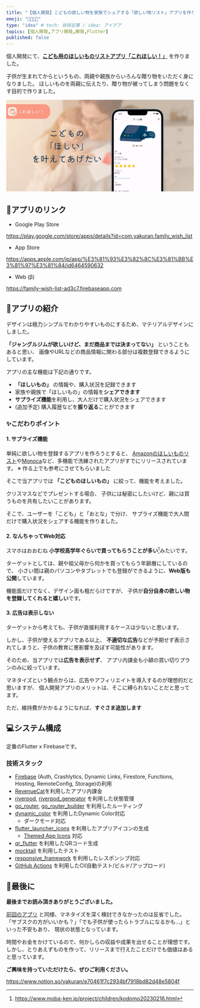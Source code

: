 ```yaml
---
title: "【個人開発】こどもの欲しい物を家族でシェアする「欲しい物リスト」アプリを作りました"
emoji: "👨‍👩‍👧‍👦"
type: "idea" # tech: 技術記事 / idea: アイデア
topics: [個人開発,アプリ開発,開発,Flutter]
published: false
---
```


個人開発にて、[**こども用のほしいものリストアプリ「これほしい！」**](https://yakuran.notion.site/e70461f7c2934bf7918bd82d48e5804f?pvs=4) を作りました。

子供が生まれてからというもの、両親や親族からいろんな贈り物をいただく身になりました。
ほしいものを両親に伝えたり、贈り物が被ってしまう問題をなくす目的で作りました。

![機能紹介画像](/images/b1049707c945cb/FeatureGraphic.png)

## 📌アプリのリンク

- Google Play Store

https://play.google.com/store/apps/details?id=com.yakuran.family_wish_list

- App Store

https://apps.apple.com/jp/app/%E3%81%93%E3%82%8C%E3%81%BB%E3%81%97%E3%81%84/id6464590632

- Web (β)

https://family-wish-list-ad3c7.firebaseapp.com



## 🎉アプリの紹介

デザインは極力シンプルでわかりやすいものにするため、マテリアルデザインにしました。

**「ジャングルジムが欲しいけど、まだ商品までは決まってない」** ということもあると思い、
画像やURLなどの商品情報に関わる部分は複数登録できるようにしています。

アプリの主な機能は下記の通りです。

- **「ほしいもの」** の情報や、購入状況を記録できます
- 家族や親族で「ほしいもの」の情報を**シェアできます**
- **サプライズ機能**を利用し、大人だけで購入状況をシェアできます
- (追加予定) 購入履歴などを**振り返る**ことができます



### ✨こだわりポイント

#### 1. サプライズ機能

単純に欲しい物を登録するアプリを作ろうとすると、
[Amazonのほしいものリスト](https://www.amazon.co.jp/gp/help/customer/display.html?nodeId=GHCGC7B7SQ222YMD)や[Monoca](https://monoca.sola-air.com)など、多機能で洗練されたアプリがすでにリリースされています。
※ 作る上でも参考にさせてもらいました

そこで当アプリでは **「こどものほしいもの」** に絞って、機能を考えました。

クリスマスなどでプレゼントする場合、
子供には秘密にしたいけど、親には買うものを共有したいことがあります。

そこで、ユーザーを「こども」と「おとな」で分け、
サプライズ機能で大人間だけで購入状況をシェアする機能を作りました。



#### 2. なんちゃってWeb対応

スマホはおおむね **小学校高学年ぐらいで買ってもらうことが多い**[^1]みたいです。

ターゲットとしては、親や祖父母から何かを買ってもらう年齢層にしているので、
小さい間は親のパソコンやタブレットでも登録ができるように、**Web版も公開**しています。

機能面だけでなく、デザイン面も粗だらけですが、
子供が**自分自身の欲しい物を登録してくれると嬉しい**です。



#### 3. 広告は表示しない

ターゲットから考えても、子供が直接利用するケースは少ないと思います。

しかし、子供が使えるアプリである以上、
**不適切な広告**などが予期せず表示されてしまうと、子供の教育に悪影響を及ぼす可能性があります。

そのため、当アプリでは**広告を表示せず**、
アプリ内課金も小額の買い切りプランのみに絞っています。

マネタイズという観点からは、広告やアフィリエイトを導入するのが理想的だと思いますが、
個人開発アプリのメリットは、そこに縛られないことだと思ってます。

ただ、維持費がかかるようになれば、**すぐさま追加します**



## 💻システム構成

定番のFlutter x Firebaseです。

### 技術スタック

- [Firebase](https://firebase.google.com/?hl=ja) (Auth, Crashlytics, Dynamic Links, Firestore, Functions, Hosting, RemoteConfig, Storage)の利用
- [RevenueCat](https://www.revenuecat.com)を利用したアプリ内課金
- [riverpod](https://pub.dev/packages/riverpod), [riverpod_generator](https://pub.dev/packages/riverpod_generator) を利用した状態管理
- [go_router](https://pub.dev/packages/go_router), [go_router_builder](https://pub.dev/packages/go_router_builder) を利用したルーティング
- [dynamic_color](https://pub.dev/packages/dynamic_color) を利用したDynamic Color対応
  - ダークモード対応
- [flutter_launcher_icons](https://pub.dev/packages/flutter_launcher_icons) を利用したアプリアイコンの生成
  - [Themed App Icons](https://developer.android.com/about/versions/13/features?hl=ja&authuser=1#themed-app-icons) 対応
- [qr_flutter](https://pub.dev/packages/qr_flutter) を利用したQRコード生成
- [mocktail](https://pub.dev/packages/mocktail) を利用したテスト
- [responsive_framework](https://pub.dev/packages/responsive_framework) を利用したレスポンシブ対応
- [GitHub Actions](https://github.co.jp/features/actions) を利用したCI(自動テスト/ビルド/アップロード)



## 🙇最後に

**最後までお読み頂きありがとうございました。**

[前回のアプリ](https://zenn.dev/yakuran1/articles/be126a719023b9) と同様、マネタイズを深く検討できなかったのは反省でした。
「サブスクの方がいいかも？」「でも子供が使ったらトラブルになるかも...」といった不安もあり、
現状の状態となっています。

時間やお金をかけているので、何かしらの収益や成果を出せることが理想です。
しかし、とりあえずものを作って、リリースまで行えたことだけでも価値はあると思っています。

**ご興味を持っていただけたら、ぜひご利用ください。**

https://www.notion.so/yakuran/e70461f7c2934bf7918bd82d48e5804f



[^1]: https://www.moba-ken.jp/project/children/kodomo20230216.html
